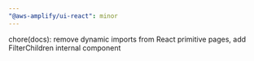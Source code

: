 ```yaml
---
"@aws-amplify/ui-react": minor
---
```


chore(docs): remove dynamic imports from React primitive pages, add FilterChildren internal component
